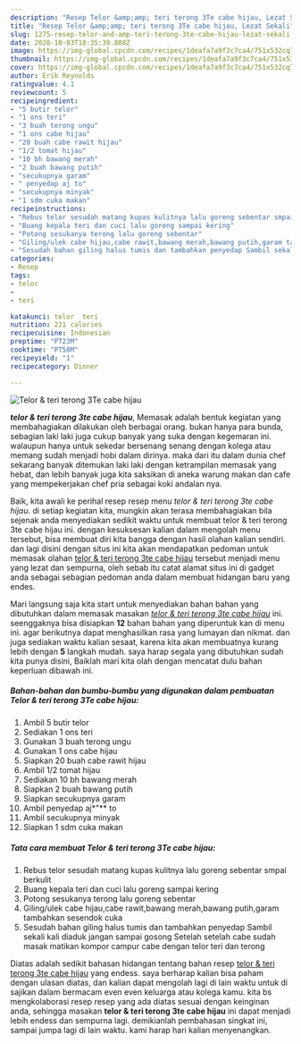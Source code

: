 ```yaml
---
description: "Resep Telor &amp;amp; teri terong 3Te cabe hijau, Lezat Sekali"
title: "Resep Telor &amp;amp; teri terong 3Te cabe hijau, Lezat Sekali"
slug: 1275-resep-telor-and-amp-teri-terong-3te-cabe-hijau-lezat-sekali
date: 2020-10-03T18:35:39.808Z
image: https://img-global.cpcdn.com/recipes/1deafa7a9f3c7ca4/751x532cq70/telor-teri-terong-3te-cabe-hijau-foto-resep-utama.jpg
thumbnail: https://img-global.cpcdn.com/recipes/1deafa7a9f3c7ca4/751x532cq70/telor-teri-terong-3te-cabe-hijau-foto-resep-utama.jpg
cover: https://img-global.cpcdn.com/recipes/1deafa7a9f3c7ca4/751x532cq70/telor-teri-terong-3te-cabe-hijau-foto-resep-utama.jpg
author: Erik Reynolds
ratingvalue: 4.1
reviewcount: 5
recipeingredient:
- "5 butir telor"
- "1 ons teri"
- "3 buah terong ungu"
- "1 ons cabe hijau"
- "20 buah cabe rawit hijau"
- "1/2 tomat hijau"
- "10 bh bawang merah"
- "2 buah bawang putih"
- "secukupnya garam"
- " penyedap aj to"
- "secukupnya minyak"
- "1 sdm cuka makan"
recipeinstructions:
- "Rebus telor sesudah matang kupas kulitnya lalu goreng sebentar smpai berkulit"
- "Buang kepala teri dan cuci lalu goreng sampai kering"
- "Potong sesukanya terong lalu goreng sebentar"
- "Giling/ulek cabe hijau,cabe rawit,bawang merah,bawang putih,garam tambahkan sesendok cuka"
- "Sesudah bahan giling halus tumis dan tambahkan penyedap Sambil sekali kali diaduk jangan sampai gosong Setelah setelah cabe sudah masak matikan kompor campur cabe dengan telor teri dan terong"
categories:
- Resep
tags:
- telor
- 
- teri

katakunci: telor  teri 
nutrition: 221 calories
recipecuisine: Indonesian
preptime: "PT23M"
cooktime: "PT58M"
recipeyield: "1"
recipecategory: Dinner

---
```



![Telor &amp; teri terong 3Te cabe hijau](https://img-global.cpcdn.com/recipes/1deafa7a9f3c7ca4/751x532cq70/telor-teri-terong-3te-cabe-hijau-foto-resep-utama.jpg)

<b><i>telor &amp; teri terong 3te cabe hijau</i></b>, Memasak adalah bentuk kegiatan yang membahagiakan dilakukan oleh berbagai orang. bukan hanya para bunda, sebagian laki laki juga cukup banyak yang suka dengan kegemaran ini. walaupun hanya untuk sekedar bersenang senang dengan kolega atau memang sudah menjadi hobi dalam dirinya. maka dari itu dalam dunia chef sekarang banyak ditemukan laki laki dengan ketrampilan memasak yang hebat, dan lebih banyak juga kita saksikan di aneka warung makan dan cafe yang mempekerjakan chef pria sebagai koki andalan nya.

Baik, kita awali ke perihal resep resep menu <i>telor &amp; teri terong 3te cabe hijau</i>. di setiap kegiatan kita, mungkin akan terasa membahagiakan bila sejenak anda menyediakan sedikit waktu untuk membuat telor &amp; teri terong 3te cabe hijau ini. dengan kesuksesan kalian dalam mengolah menu tersebut, bisa membuat diri kita bangga dengan hasil olahan kalian sendiri. dan lagi disini dengan situs ini kita akan mendapatkan pedoman untuk memasak olahan <u>telor &amp; teri terong 3te cabe hijau</u> tersebut menjadi menu yang lezat dan sempurna, oleh sebab itu catat alamat situs ini di gadget anda sebagai sebagian pedoman anda dalam membuat hidangan baru yang endes.




Mari langsung saja kita start untuk menyediakan bahan bahan yang dibutuhkan dalam memasak masakan <u><i>telor &amp; teri terong 3te cabe hijau</i></u> ini. seenggaknya bisa disiapkan <b>12</b> bahan bahan yang diperuntuk kan di menu ini. agar berikutnya dapat menghasilkan rasa yang lumayan dan nikmat. dan juga sediakan waktu kalian sesaat, karena kita akan membuatnya kurang lebih dengan <b>5</b> langkah mudah. saya harap segala yang dibutuhkan sudah kita punya disini, Baiklah mari kita olah dengan mencatat dulu bahan keperluan dibawah ini.

<!--inarticleads1-->

##### Bahan-bahan dan bumbu-bumbu yang digunakan dalam pembuatan Telor &amp; teri terong 3Te cabe hijau:

1. Ambil 5 butir telor
1. Sediakan 1 ons teri
1. Gunakan 3 buah terong ungu
1. Gunakan 1 ons cabe hijau
1. Siapkan 20 buah cabe rawit hijau
1. Ambil 1/2 tomat hijau
1. Sediakan 10 bh bawang merah
1. Siapkan 2 buah bawang putih
1. Siapkan secukupnya garam
1. Ambil  penyedap aj*&#34;** to
1. Ambil secukupnya minyak
1. Siapkan 1 sdm cuka makan




<!--inarticleads2-->

##### Tata cara membuat Telor &amp; teri terong 3Te cabe hijau:

1. Rebus telor sesudah matang kupas kulitnya lalu goreng sebentar smpai berkulit
1. Buang kepala teri dan cuci lalu goreng sampai kering
1. Potong sesukanya terong lalu goreng sebentar
1. Giling/ulek cabe hijau,cabe rawit,bawang merah,bawang putih,garam tambahkan sesendok cuka
1. Sesudah bahan giling halus tumis dan tambahkan penyedap Sambil sekali kali diaduk jangan sampai gosong Setelah setelah cabe sudah masak matikan kompor campur cabe dengan telor teri dan terong




Diatas adalah sedikit bahasan hidangan tentang bahan resep <u>telor &amp; teri terong 3te cabe hijau</u> yang endess. saya berharap kalian bisa paham dengan ulasan diatas, dan kalian dapat mengolah lagi di lain waktu untuk di sajikan dalam bermacam even even keluarga atau kolega kamu. kita bs mengkolaborasi resep resep yang ada diatas sesuai dengan keinginan anda, sehingga masakan <b>telor &amp; teri terong 3te cabe hijau</b> ini dapat menjadi lebih endess dan sempurna lagi. demikianlah pembahasan singkat ini, sampai jumpa lagi di lain waktu. kami harap hari kalian menyenangkan.
